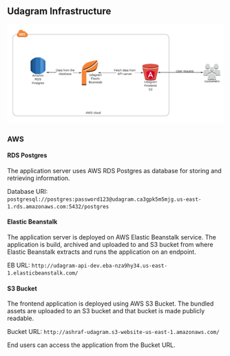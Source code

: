 ## Udagram Infrastructure

![Architecture](architecture.png)

### AWS
#### RDS Postgres
The application server uses AWS RDS Postgres as database for storing and retrieving information.

Database URI: `postgresql://postgres:password123@udagram.ca3gpk5m5mjg.us-east-1.rds.amazonaws.com:5432/postgres`

#### Elastic Beanstalk
The application server is deployed on AWS Elastic Beanstalk service. The application is build, archived and uploaded
to and S3 bucket from where Elastic Beanstalk extracts and runs the application on an endpoint.

EB URL: `http://udagram-api-dev.eba-nza9hy34.us-east-1.elasticbeanstalk.com/`

#### S3 Bucket
The frontend application is deployed using AWS S3 Bucket. The bundled assets are uploaded to an S3 bucket and that
bucket is made publicly readable.

Bucket URL: `http://ashraf-udagram.s3-website-us-east-1.amazonaws.com/`

End users can access the application from the Bucket URL.
